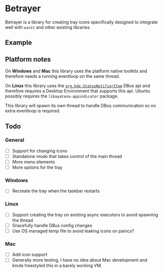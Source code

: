 # Betrayer

Betrayer is a library for creating tray icons specifically designed to integrate well with `winit` and other existing libraries.

## Example

## Platform notes
On **Windows** and **Mac** this library uses the platform native toolkits and therefore needs a running eventloop on the same thread.

On **Linux** this library uses the [`org.kde.StatusNotifierItem`](https://www.freedesktop.org/wiki/Specifications/StatusNotifierItem/) DBus api and therefore requires a Desktop Environment that supports this api. Ubuntu possibly requires the `libayatana-appindicator` package.

This library will spawn its own thread to handle DBus communication so no extra eventloop is required.

## Todo

### General
- [ ] Support for changing icons
- [ ] Standalone mode that takes control of the main thread
- [ ] More menu elements
- [ ] More options for the tray

### Windows
- [ ] Recreate the tray when the taskbar restarts

### Linux
- [ ] Support creating the tray on existing async executors to avoid spawning the thread
- [ ] Gracefully handle DBus config changes
- [ ] Use OS managed temp file to avoid leaking icons on panics?

### Mac
- [ ] Add icon support
- [ ] Generally more testing, I have no idea about Mac development and kinda freestyled this in a barely working VM.